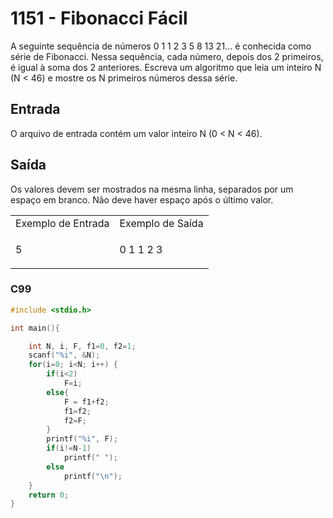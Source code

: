 <html>
  <body style="padding: 10px 0px">
    <div class="header">
      <h1>1151 - Fibonacci Fácil</h1>
      <div class="problem">
        <div class="description">
          <p>
            A seguinte sequência de números 0 1 1 2 3 5 8 13 21... é conhecida
            como série de Fibonacci. Nessa sequência, cada número, depois dos 2
            primeiros, é igual à soma dos 2 anteriores. Escreva um algoritmo que
            leia um inteiro N (N &lt; 46) e mostre os N primeiros números dessa
            série.
          </p>
        </div>
        <h2>Entrada</h2>
        <div class="input">
          <p>
            O arquivo de entrada contém um valor inteiro N (0 &lt; N &lt; 46).
          </p>
        </div>
        <h2>Saída</h2>
        <div class="output">
          <p>
            Os valores devem ser mostrados na mesma linha, separados por um
            espaço em branco. Não deve haver espaço após o último valor.
          </p>
        </div>
        <div class="both"></div>
        <table>
          <tbody>
            <tr>
              <td>Exemplo de Entrada</td>
              <td>Exemplo de Saída</td>
            </tr>
            <tr>
              <td class="division">
                <p>5</p>
              </td>
              <td>
                <p>0 1 1 2 3</p>
              </td>
            </tr>
          </tbody>
        </table>
      </div>
    </div>
  </body>
</html>

### C99

```c
#include <stdio.h>

int main(){

	int N, i, F, f1=0, f2=1;
	scanf("%i", &N);
	for(i=0; i<N; i++) {
		if(i<2)
			F=i;
		else{
			F = f1+f2;
			f1=f2;
			f2=F;
		}
		printf("%i", F);
		if(i!=N-1)
			printf(" ");
		else
			printf("\n");
	}
	return 0;
}
```
